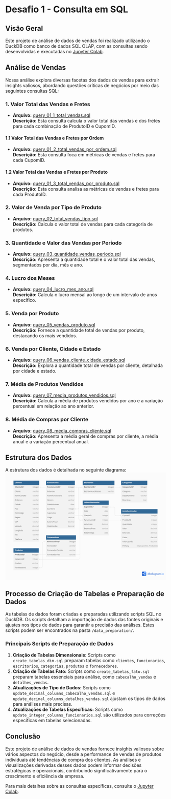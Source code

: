 # Desafio 1 - Consulta em SQL

## Visão Geral
Este projeto de análise de dados de vendas foi realizado utilizando o DuckDB como banco de dados SQL OLAP, com as consultas sendo desenvolvidas e executadas no [Jupyter Colab](https://colab.research.google.com/drive/1pmCI7kiTupGASUEOy-hh11rl3lJQqh-A#scrollTo=WhBFngCvuLZ9).

## Análise de Vendas
Nossa análise explora diversas facetas dos dados de vendas para extrair insights valiosos, abordando questões críticas de negócios por meio das seguintes consultas SQL:

### 1. Valor Total das Vendas e Fretes
- **Arquivo:** [query_01_1_total_vendas.sql](./analysis/query_01_1_total_vendas.sql)  
  **Descrição:** Esta consulta calcula o valor total das vendas e dos fretes para cada combinação de ProdutoID e CupomID.

#### 1.1 Valor Total das Vendas e Fretes por Ordem
- **Arquivo:** [query_01_2_total_vendas_por_ordem.sql](./analysis/query_01_2_total_vendas_por_ordem.sql)  
  **Descrição:** Esta consulta foca em métricas de vendas e fretes para cada CupomID.

#### 1.2 Valor Total das Vendas e Fretes por Produto
- **Arquivo:** [query_01_3_total_vendas_por_produto.sql](./analysis/query_01_3_total_vendas_por_produto.sql)  
  **Descrição:** Esta consulta analisa as métricas de vendas e fretes para cada ProdutoID.

### 2. Valor de Venda por Tipo de Produto
- **Arquivo:** [query_02_total_vendas_tipo.sql](./analysis/query_02_total_vendas_tipo.sql)  
  **Descrição:** Calcula o valor total de vendas para cada categoria de produtos.

### 3. Quantidade e Valor das Vendas por Período
- **Arquivo:** [query_03_quantidade_vendas_periodo.sql](./analysis/query_03_quantidade_vendas_periodo.sql)  
  **Descrição:** Apresenta a quantidade total e o valor total das vendas, segmentados por dia, mês e ano.

### 4. Lucro dos Meses
- **Arquivo:** [query_04_lucro_mes_ano.sql](./analysis/query_04_lucro_mes_ano.sql)  
  **Descrição:** Calcula o lucro mensal ao longo de um intervalo de anos específico.

### 5. Venda por Produto
- **Arquivo:** [query_05_vendas_produto.sql](./analysis/query_05_vendas_produto.sql)  
  **Descrição:** Fornece a quantidade total de vendas por produto, destacando os mais vendidos.

### 6. Venda por Cliente, Cidade e Estado
- **Arquivo:** [query_06_vendas_cliente_cidade_estado.sql](./analysis/query_06_vendas_cliente_cidade_estado.sql)  
  **Descrição:** Explora a quantidade total de vendas por cliente, detalhada por cidade e estado.

### 7. Média de Produtos Vendidos
- **Arquivo:** [query_07_media_produtos_vendidos.sql](./analysis/query_07_media_produtos_vendidos.sql)  
  **Descrição:** Calcula a média de produtos vendidos por ano e a variação percentual em relação ao ano anterior.

### 8. Média de Compras por Cliente
- **Arquivo:** [query_08_media_compras_cliente.sql](./analysis/query_08_media_compras_cliente.sql)  
  **Descrição:** Apresenta a média geral de compras por cliente, a média anual e a variação percentual anual.

## Estrutura dos Dados
A estrutura dos dados é detalhada no seguinte diagrama:
![Estrutura de Dados](./img/varejo_vendas.png)

## Processo de Criação de Tabelas e Preparação de Dados
As tabelas de dados foram criadas e preparadas utilizando scripts SQL no DuckDB. Os scripts detalham a importação de dados das fontes originais e ajustes nos tipos de dados para garantir a precisão das análises. Estes scripts podem ser encontrados na pasta `/data_preparation/`.

### Principais Scripts de Preparação de Dados
1. **Criação de Tabelas Dimensionais:** Scripts como `create_tabelas_dim.sql` preparam tabelas como `clientes`, `funcionarios`, `escritorios`, `categorias`, `produtos` e `fornecedores`.
2. **Criação de Tabelas Fato:** Scripts como `create_tabelas_fato.sql` preparam tabelas essenciais para análise, como `cabecalho_vendas` e `detalhes_vendas`.
3. **Atualizações de Tipo de Dados:** Scripts como `update_decimal_columns_cabecalho_vendas.sql` e `update_decimal_columns_detalhes_vendas.sql` ajustam os tipos de dados para análises mais precisas.
4. **Atualizações de Tabelas Específicas:** Scripts como `update_integer_columns_funcionarios.sql` são utilizados para correções específicas em tabelas selecionadas.

## Conclusão
Este projeto de análise de dados de vendas fornece insights valiosos sobre vários aspectos do negócio, desde a performance de vendas de produtos individuais até tendências de compra dos clientes. As análises e visualizações derivadas desses dados podem informar decisões estratégicas e operacionais, contribuindo significativamente para o crescimento e eficiência da empresa.

Para mais detalhes sobre as consultas específicas, consulte o [Jupyter Colab](https://colab.research.google.com/drive/1pmCI7kiTupGASUEOy-hh11rl3lJQqh-A#scrollTo=WhBFngCvuLZ9).
